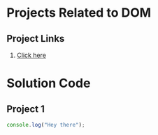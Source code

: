 # Projects Related to DOM

## Project Links
1. [Click here]()

# Solution Code

## Project 1

``` Javascript
console.log("Hey there");

```